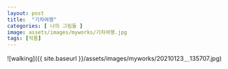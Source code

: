```yaml
---
layout: post
title:  "기차여행"
categories: [ 나의 그림들 ]
image: assets/images/myworks/기차여행.jpg
tags: [작품]
---
```

![walking]({{ site.baseurl }}/assets/images/myworks/20210123＿135707.jpg)
